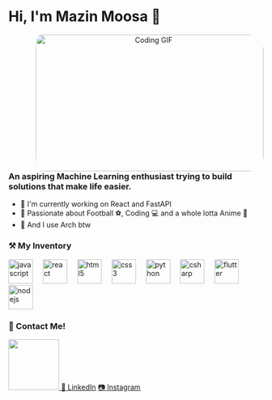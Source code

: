# Hi, I'm Mazin Moosa 👋

<div align="center">
  <img align="right" src="https://i.pinimg.com/originals/36/51/26/365126a63911723046e0ef2ae1e249ff.gif" alt="Coding GIF" width="450" height="270" style="border-radius: 30px; margin-left: 50px; padding-left: 20px;" />
</div>


### An aspiring Machine Learning enthusiast trying to build solutions that make life easier. 
* 🌱 I'm currently working on React and FastAPI
* 💯 Passionate about ️Football ⚽️, Coding 💻  and a whole lotta Anime 🐼
* 🥷 And I use Arch btw


### ⚒ My Inventory 
<div align="left">
  <img src="https://cdn.jsdelivr.net/gh/devicons/devicon/icons/javascript/javascript-original.svg" height="48" alt="javascript"  />
  <img width="12" />
  <img src="https://cdn.jsdelivr.net/gh/devicons/devicon/icons/react/react-original.svg" height="48" alt="react"  />
  <img width="12" />
  <img src="https://cdn.jsdelivr.net/gh/devicons/devicon/icons/html5/html5-original.svg" height="48" alt="html5"  />
  <img width="12" />
  <img src="https://cdn.jsdelivr.net/gh/devicons/devicon/icons/css3/css3-original.svg" height="48" alt="css3"  />
  <img width="12" />
  <img src="https://cdn.jsdelivr.net/gh/devicons/devicon/icons/python/python-original.svg" height="48" alt="python"  />
  <img width="12" />
  <img src="https://cdn.jsdelivr.net/gh/devicons/devicon/icons/csharp/csharp-original.svg" height="48" alt="csharp"  />
  <img width="12" />
  <img src="https://cdn.jsdelivr.net/gh/devicons/devicon/icons/flutter/flutter-original.svg" height="48" alt="flutter"  />
  <img width="12" />
  <img src="https://cdn.jsdelivr.net/gh/devicons/devicon/icons/nodejs/nodejs-original.svg" height="48" alt="nodejs"  />
</div>


### 📳 Contact Me!
<div align="left">
  <p>
    <a href="mailto:your-email@gmail.com">
    <img src="https://static.vecteezy.com/system/resources/previews/021/515/060/non_2x/google-gmail-logo-symbol-white-design-illustration-with-black-background-free-vector.jpg" height=100px width=100px> </a>
    <a href="https://www.linkedin.com/in/your-profile" target="_blank">💼 LinkedIn</a>
    <a href="https://www.instagram.com/your-profile" target="_blank">📷 Instagram</a>
  </p>
</div>




<!--
**mason-san/mason-san** is a ✨ _special_ ✨ repository because its `README.md` (this file) appears on your GitHub profile.

Here are some ideas to get you started:

- 🔭 I’m currently working on ...
- 🌱 I’m currently learning ...
- 👯 I’m looking to collaborate on ...
- 🤔 I’m looking for help with ...
- 💬 Ask me about ...
- 📫 How to reach me: ...
- 😄 Pronouns: ...
- ⚡ Fun fact: ...
-->
